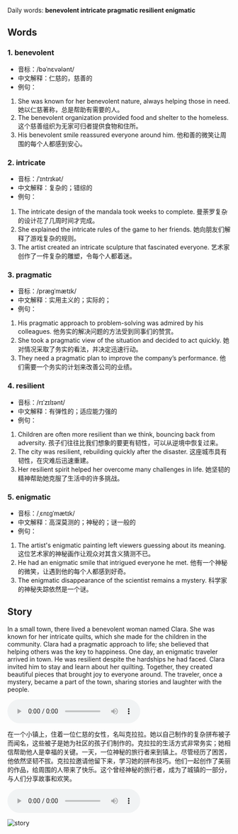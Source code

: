 Daily words: **benevolent intricate pragmatic resilient enigmatic**

## Words
### 1. benevolent
- 音标：/bəˈnɛvələnt/ <span style="cursor: pointer;" onclick="document.getElementById('audio-player-1').play()"><i class="fas fa-volume-up"></i></span>
<audio id="audio-player-1" src="audios/words/benevolent.mp3" style="display:none;"></audio>
- 中文解释：仁慈的，慈善的
- 例句：
1. She was known for her benevolent nature, always helping those in need. 她以仁慈著称，总是帮助有需要的人。
2. The benevolent organization provided food and shelter to the homeless. 这个慈善组织为无家可归者提供食物和住所。
3. His benevolent smile reassured everyone around him. 他和善的微笑让周围的每个人都感到安心。

### 2. intricate
- 音标：/ˈɪntrɪkət/ <span style="cursor: pointer;" onclick="document.getElementById('audio-player-2').play()"><i class="fas fa-volume-up"></i></span>
<audio id="audio-player-2" src="audios/words/intricate.mp3" style="display:none;"></audio>
- 中文解释：复杂的；错综的
- 例句：
1. The intricate design of the mandala took weeks to complete. 曼荼罗复杂的设计花了几周时间才完成。
2. She explained the intricate rules of the game to her friends. 她向朋友们解释了游戏复杂的规则。
3. The artist created an intricate sculpture that fascinated everyone. 艺术家创作了一件复杂的雕塑，令每个人都着迷。

### 3. pragmatic
- 音标：/præɡˈmætɪk/ <span style="cursor: pointer;" onclick="document.getElementById('audio-player-3').play()"><i class="fas fa-volume-up"></i></span>
<audio id="audio-player-3" src="audios/words/pragmatic.mp3" style="display:none;"></audio>
- 中文解释：实用主义的；实际的；
- 例句：
1. His pragmatic approach to problem-solving was admired by his colleagues. 他务实的解决问题的方法受到同事们的赞赏。
2. She took a pragmatic view of the situation and decided to act quickly. 她对情况采取了务实的看法，并决定迅速行动。
3. They need a pragmatic plan to improve the company’s performance. 他们需要一个务实的计划来改善公司的业绩。

### 4. resilient
- 音标：/rɪˈzɪlɪənt/ <span style="cursor: pointer;" onclick="document.getElementById('audio-player-4').play()"><i class="fas fa-volume-up"></i></span>
<audio id="audio-player-4" src="audios/words/resilient.mp3" style="display:none;"></audio>
- 中文解释：有弹性的；适应能力强的
- 例句：
1. Children are often more resilient than we think, bouncing back from adversity. 孩子们往往比我们想象的要更有韧性，可以从逆境中恢复过来。
2. The city was resilient, rebuilding quickly after the disaster. 这座城市具有韧性，在灾难后迅速重建。
3. Her resilient spirit helped her overcome many challenges in life. 她坚韧的精神帮助她克服了生活中的许多挑战。

### 5. enigmatic
- 音标：/ˌɛnɪɡˈmætɪk/ <span style="cursor: pointer;" onclick="document.getElementById('audio-player-5').play()"><i class="fas fa-volume-up"></i></span>
<audio id="audio-player-5" src="audios/words/enigmatic.mp3" style="display:none;"></audio>
- 中文解释：高深莫测的；神秘的；谜一般的
- 例句：
1. The artist's enigmatic painting left viewers guessing about its meaning. 这位艺术家的神秘画作让观众对其含义猜测不已。
2. He had an enigmatic smile that intrigued everyone he met. 他有一个神秘的微笑，让遇到他的每个人都感到好奇。
3. The enigmatic disappearance of the scientist remains a mystery. 科学家的神秘失踪依然是一个谜。

## Story
In a small town, there lived a benevolent woman named Clara. She was known for her intricate quilts, which she made for the children in the community. Clara had a pragmatic approach to life; she believed that helping others was the key to happiness. One day, an enigmatic traveler arrived in town. He was resilient despite the hardships he had faced. Clara invited him to stay and learn about her quilting. Together, they created beautiful pieces that brought joy to everyone around. The traveler, once a mystery, became a part of the town, sharing stories and laughter with the people.

<audio controls>
<source src="./audios/story/2024-07-30-english.mp3" type="audio/mpeg">
你的浏览器不支持音频元素。
</audio>


在一个小镇上，住着一位仁慈的女性，名叫克拉拉。她以自己制作的复杂拼布被子而闻名，这些被子是她为社区的孩子们制作的。克拉拉的生活方式非常务实；她相信帮助他人是幸福的关键。一天，一位神秘的旅行者来到镇上。尽管经历了困苦，他依然坚韧不拔。克拉拉邀请他留下来，学习她的拼布技巧。他们一起创作了美丽的作品，给周围的人带来了快乐。这个曾经神秘的旅行者，成为了城镇的一部分，与人们分享故事和欢笑。

<audio controls>
<source src="./audios/story/2024-07-30-chinese.mp3" type="audio/mpeg">
你的浏览器不支持音频元素。
</audio>


![story](https://oaidalleapiprodscus.blob.core.windows.net/private/org-WiFbVGncPdDbNoJSfw2St5c2/user-aw7Dg3rckLCOqlUjNPqfon4K/img-rcGZDO862nUVL0gerC7lL4f0.png?st=2024-07-30T00%3A35%3A21Z&se=2024-07-30T02%3A35%3A21Z&sp=r&sv=2023-11-03&sr=b&rscd=inline&rsct=image/png&skoid=6aaadede-4fb3-4698-a8f6-684d7786b067&sktid=a48cca56-e6da-484e-a814-9c849652bcb3&skt=2024-07-29T22%3A41%3A16Z&ske=2024-07-30T22%3A41%3A16Z&sks=b&skv=2023-11-03&sig=gRUBDQiE62QWPGrfPizMjbht3J0E/axRGbiiGdDkH%2BY%3D)

